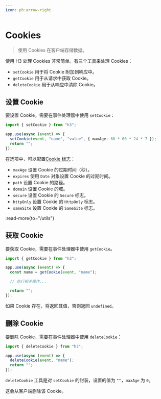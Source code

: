 ```yaml
---
icon: ph:arrow-right
---
```


# Cookies

> 使用 Cookies 在客户端存储数据。

使用 H3 处理 Cookies 非常简单。有三个工具来处理 Cookies：

- `setCookie` 用于将 Cookie 附加到响应中。
- `getCookie` 用于从请求中获取 Cookie。
- `deleteCookie` 用于从响应中清除 Cookie。

## 设置 Cookie

要设置 Cookie，需要在事件处理器中使用 `setCookie`：

```ts
import { setCookie } from "h3";

app.use(async (event) => {
  setCookie(event, "name", "value", { maxAge: 60 * 60 * 24 * 7 });
  return "";
});
```

在选项中，可以配置[Cookie 标志](https://developer.mozilla.org/en-US/docs/Web/HTTP/Headers/Set-Cookie)：

- `maxAge` 设置 Cookie 的过期时间（秒）。
- `expires` 使用 `Date` 对象设置 Cookie 的过期时间。
- `path` 设置 Cookie 的路径。
- `domain` 设置 Cookie 的域。
- `secure` 设置 Cookie 的 `Secure` 标志。
- `httpOnly` 设置 Cookie 的 `HttpOnly` 标志。
- `sameSite` 设置 Cookie 的 `SameSite` 标志。

:read-more{to="/utils"}

## 获取 Cookie

要获取 Cookie，需要在事件处理器中使用 `getCookie`。

```ts
import { getCookie } from "h3";

app.use(async (event) => {
  const name = getCookie(event, "name");

  // 执行相关操作...

  return "";
});
```

如果 Cookie 存在，将返回其值，否则返回 `undefined`。

## 删除 Cookie

要删除 Cookie，需要在事件处理器中使用 `deleteCookie`：

```ts
import { deleteCookie } from "h3";

app.use(async (event) => {
  deleteCookie(event, "name");
  return "";
});
```

`deleteCookie` 工具是对 `setCookie` 的封装，设置的值为 `""`，`maxAge` 为 `0`。

这会从客户端删除该 Cookie。